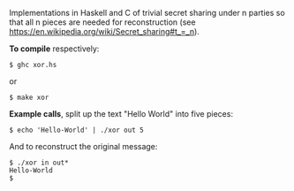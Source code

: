 Implementations in Haskell and C of trivial secret sharing under n
parties so that all n pieces are needed for reconstruction (see
https://en.wikipedia.org/wiki/Secret_sharing#t_=_n).

**To compile** respectively:

    $ ghc xor.hs

or

    $ make xor

**Example calls**, split up the text "Hello World" into five pieces:

    $ echo 'Hello-World' | ./xor out 5

And to reconstruct the original message:

    $ ./xor in out*
    Hello-World
    $
